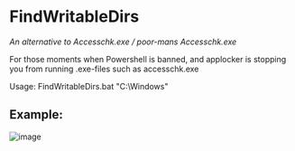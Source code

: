 # FindWritableDirs
*An alternative to Accesschk.exe / poor-mans Accesschk.exe* 
 

For those moments when Powershell is banned, and applocker is stopping you from running .exe-files such as accesschk.exe 

Usage: FindWritableDirs.bat "C:\Windows"



## Example: 

![image](https://user-images.githubusercontent.com/35890107/125629339-69ec6a22-623b-45bb-bcf3-c8454863a96b.png)
